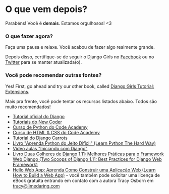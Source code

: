 # O que vem depois?

Parabéns! Você é **demais**. Estamos orgulhosos! <3

### O que fazer agora?

Faça uma pausa e relaxe. Você acabou de fazer algo realmente grande.

Depois disso, certifique-se de seguir o Django Girls no [Facebook](http://facebook.com/djangogirls) ou no [Twitter](https://twitter.com/djangogirls) para se manter atualizada(o).

### Você pode recomendar outras fontes?

Yes! First, go ahead and try our other book, called [Django Girls Tutorial: Extensions](https://tutorial-extensions.djangogirls.org/).

Mais pra frente, você pode tentar os recursos listados abaixo. Todos são muito recomendados!

- [Tutorial oficial do Django](https://docs.djangoproject.com/en/2.0/intro/tutorial01/)
- [Tutoriais do New Coder](http://newcoder.io/tutorials/)
- [Curso de Python do Code Academy](https://www.codecademy.com/en/tracks/python)
- [Curso de HTML & CSS do Code Academy](https://www.codecademy.com/tracks/web)
- [Tutorial do Django Carrots](https://github.com/ggcarrots/django-carrots)
- [Livro "Aprenda Python do Jeito Difícil" (Learn Python The Hard Way)](http://learnpythonthehardway.org/book/)
- [Vídeo aulas "Iniciando com Django"](http://www.gettingstartedwithdjango.com/)
- [Livro Duas Colheres de Django 1.11: Melhores Práticas para o Framework Web Django (Two Scoops of Django 1.11: Best Practices for Django Web Framework)](https://www.twoscoopspress.com/products/two-scoops-of-django-1-11)
- [Hello Web App: Aprenda Como Construir uma Aplicação Web (Learn How to Build a Web App)](https://hellowebapp.com/) - você também pode solicitar uma licença de eBook gratuita entrando em contato com a autora Tracy Osborn em <tracy@limedaring.com>